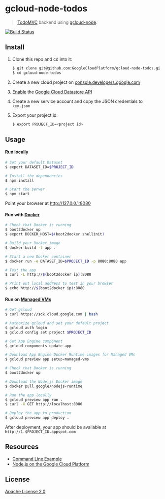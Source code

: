 # gcloud-node-todos
> [TodoMVC][todomvc] backend using [gcloud-node][gcloud-node].

[![Build Status](https://travis-ci.org/GoogleCloudPlatform/gcloud-node-todos.svg?branch=master)](https://travis-ci.org/GoogleCloudPlatform/gcloud-node-todos)

## Install

1. Clone this repo and cd into it:

    ```sh
    $ git clone git@github.com:GoogleCloudPlatform/gcloud-node-todos.git
    $ cd gcloud-node-todos
    ```

2. Create a new cloud project on [console.developers.google.com][dev-console]
3. [Enable][enable-datastore] the [Google Cloud Datastore API][datastore]
4. Create a new service account and copy the JSON credentials to `key.json`
5. Export your project id:

    ```sh
    $ export PROJECT_ID=<project id>
    ```

## Usage

#### Run locally
```sh
# Set your default Dataset
$ export DATASET_ID=$PROJECT_ID

# Install the dependencies
$ npm install

# Start the server
$ npm start
```

Point your browser at http://127.0.0.1:8080

#### Run with [Docker][docker]
```sh
# Check that Docker is running
$ boot2docker up
$ export DOCKER_HOST=$(boot2docker shellinit)

# Build your Docker image
$ docker build -t app .

# Start a new Docker container
$ docker run -e DATASET_ID=$PROJECT_ID -p 8080:8080 app

# Test the app
$ curl -L http://$(boot2docker ip):8080

# Print out local address to test in your browser
$ echo http://$(boot2docker ip):8080
```

#### Run on [Managed VMs][managed-vms]
```sh
# Get gcloud
$ curl https://sdk.cloud.google.com | bash

# Authorize gcloud and set your default project
$ gcloud auth login
$ gcloud config set project $PROJECT_ID

# Get App Engine component
$ gcloud components update app

# Download App Engine Docker Runtime images for Managed VMs
$ gcloud preview app setup-managed-vms

# Check that Docker is running
$ boot2docker up

# Download the Node.js Docker image
$ docker pull google/nodejs-runtime

# Run the app locally
$ gcloud preview app run .
$ curl -X GET http://localhost:8080

# Deploy the app to production
$ gcloud preview app deploy .
```

After deployment, your app should be available at `http://1.$PROJECT_ID.appspot.com`

## Resources

- [Command Line Example][cli]
- [Node.js on the Google Cloud Platform][node-gcp]

## License

[Apache License 2.0][license]

[todomvc]: http://todomvc.com
[gcloud-node]: https://github.com/GoogleCloudPlatform/gcloud-node
[dev-console]: https://console.developers.google.com
[enable-datastore]: https://console.developers.google.com/flows/enableapi?apiid=datastore
[datastore]: https://cloud.google.com/datastore/
[docker]: https://docker.com
[managed-vms]: https://developers.google.com/appengine/docs/managed-vms/
[cli]: https://github.com/GoogleCloudPlatform/gcloud-node-todos/tree/master/cli
[node-gcp]: https://cloud.google.com/solutions/nodejs
[license]: LICENSE
